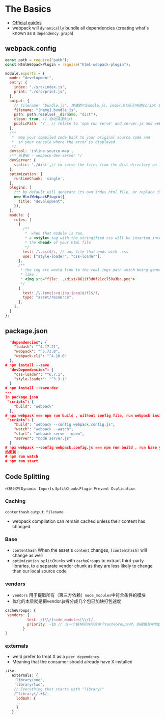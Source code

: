 # The Basics
- [Official guides](https://webpack.js.org/guides/)
- webpack will `dynamically` bundle all dependencies (creating what's known as a `dependency graph`)

## webpack.config
``` js
const path = require("path");
const HtmlWebpackPlugin = require("html-webpack-plugin");

module.exports = {
  mode: "development",
  entry: {
    index: "./src/index.js",
    print: "./src/print.js",
  },
  output: {
    // filename: 'bundle.js', 生成的叫bundle.js, index.html引用的script 在这里
    filename: "[name].bundle.js",
    path: path.resolve(__dirname, "dist"),
    clean: true, // 自动清理dist
    publicPath: '/', // relate to 'npm run serve' and server.js and webpack-dev-middleware
  },
  /**
   *  map your compiled code back to your original source code and
   *  in your console where the error is displayed
   */
  devtool: 'inline-source-map',
  /** 热更新 - webpack-dev-server */
  devServer: {
    static: './dist',// to serve the files from the dist directory on localhost:8080
  },
  optimization: {
    runtimeChunk: 'single',
  },
  plugins: [
    /** by default will generate its own index.html file, or replace it */
    new HtmlWebpackPlugin({
      title: "development",
    }),
  ],
  module: {
    rules: [
      {
        /**
         *  when that module is run,
         * a <style> tag with the stringified css will be inserted into
         * the <head> of your html file
         */
        test: /\.css$/i, // any file that ends with .css
        use: ["style-loader", "css-loader"],
      },
      /**
       * the img src would link to the real imgs path which being generated
       * like :
       * <img src="file:.../dist/8611f3d0f21cc750a3ba.png">
       */
      {
        test: /\.(png|svg|jpg|jpeg|gif)$/i,
        type: "asset/resource",
      },
    ],
  }
};

```
## package.json
``` json
  "dependencies": {
    "lodash": "^4.17.21",
    "webpack": "^5.73.0",
    "webpack-cli": "^4.10.0"
  },
# npm install --save 
  "devDependencies": {
    "css-loader": "^6.7.1",
    "style-loader": "^3.3.1"
  }
# npm install --save-dev
---
in package.json
 "scripts": {
    "build": "webpack"
  },
# npx webpack === npm run build , without config file, run webpack inside default
 "scripts": {
    "build": "webpack --config webpack.config.js",
    "watch": "webpack --watch",
    "start": "webpack serve --open",
    "server": "node server.js"
  }
# npx webpack --config webpack.config.js === npm run build , run base your config file
热更新：
# npm run watch 
# npm run start
```

## Code Splitting
`代码分割` `Dynamic Imports` `SplitChunksPlugin` `Prevent Duplication`

### Caching
`contenthash` `output.filename`
- webpack compilation can remain cached unless their content has changed
### Base
- `contenthash` When the asset's `content` changes, `[contenthash]` will change as well
- `optimization.splitChunks` with `cacheGroups`  to extract third-party libraries, to a separate vendor chunk as they are less likely to change than our local source code
### vendors
-  `vendors` 用于提取所有（第三方依赖）`node_modules`中符合条件的模块
- 优化的本质就是把vendor.js拆分成几个包已加快打包速度
``` js
cacheGroups: {
 vendors: {
          test: /[\\/]node_modules[\\/]/,
          priority: -10 // 当一个模块同时符合多个cacheGroups时，则根据其中的priority配置项确定优先级
        }
}
```

### externals
- we'd prefer to treat X as a `peer dependency`.
- Meaning that the consumer should already have X installed
``` js
like: 
   externals: {
    'library/one',
    'library/two',
    // Everything that starts with "library/"
    /^library\/.+$/,
     lodash: {
     ...
     }
   },
```